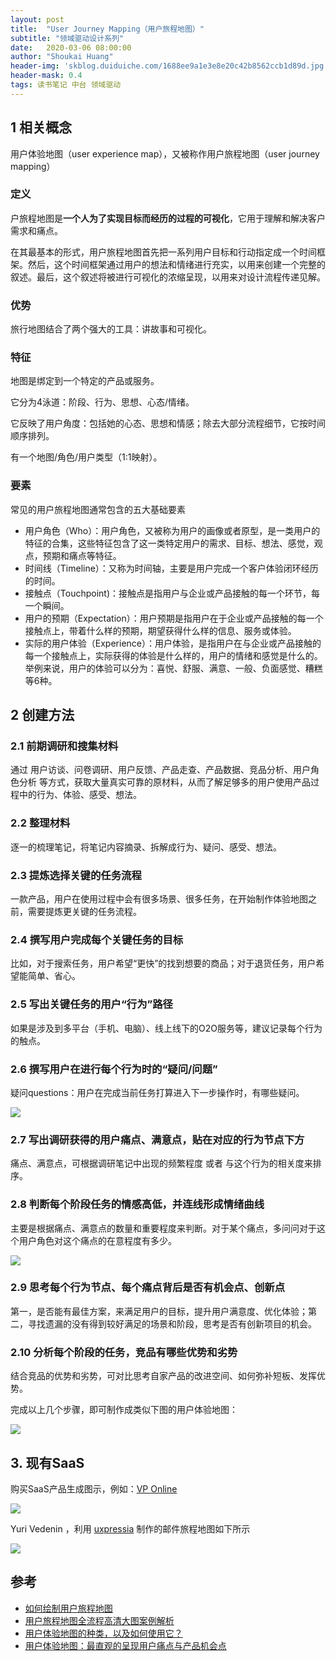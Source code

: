 ```yaml
---
layout: post
title:  "User Journey Mapping（用户旅程地图）"
subtitle: "领域驱动设计系列"
date:   2020-03-06 08:00:00
author: "Shoukai Huang"
header-img: 'skblog.duiduiche.com/1688ee9a1e3e8e20c42b8562ccb1d89d.jpg'
header-mask: 0.4
tags: 读书笔记 中台 领域驱动
---
```


## 1 相关概念

用户体验地图（user experience map），又被称作用户旅程地图（user journey mapping）

### 定义

户旅程地图是**一个人为了实现目标而经历的过程的可视化**，它用于理解和解决客户需求和痛点。

在其最基本的形式，用户旅程地图首先把一系列用户目标和行动指定成一个时间框架。然后，这个时间框架通过用户的想法和情绪进行充实，以用来创建一个完整的叙述。最后，这个叙述将被进行可视化的浓缩呈现，以用来对设计流程传递见解。

### 优势

旅行地图结合了两个强大的工具：讲故事和可视化。

### 特征

地图是绑定到一个特定的产品或服务。

它分为4泳道：阶段、行为、思想、心态/情绪。

它反映了用户角度：包括她的心态、思想和情感；除去大部分流程细节，它按时间顺序排列。

有一个地图/角色/用户类型（1:1映射）。

### 要素

常见的用户旅程地图通常包含的五大基础要素

* 用户角色（Who）：用户角色，又被称为用户的画像或者原型，是一类用户的特征的合集，这些特征包含了这一类特定用户的需求、目标、想法、感觉，观点，预期和痛点等特征。
* 时间线（Timeline）：又称为时间轴，主要是用户完成一个客户体验闭环经历的时间。
* 接触点（Touchpoint)：接触点是指用户与企业或产品接触的每一个环节，每一个瞬间。
* 用户的预期（Expectation）：用户预期是指用户在于企业或产品接触的每一个接触点上，带着什么样的预期，期望获得什么样的信息、服务或体验。
* 实际的用户体验（Experience）：用户体验，是指用户在与企业或产品接触的每一个接触点上，实际获得的体验是什么样的，用户的情绪和感觉是什么的。举例来说，用户的体验可以分为：喜悦、舒服、满意、一般、负面感觉、糟糕等6种。

## 2 创建方法

### 2.1 前期调研和搜集材料

通过 用户访谈、问卷调研、用户反馈、产品走查、产品数据、竞品分析、用户角色分析 等方式，获取大量真实可靠的原材料，从而了解足够多的用户使用产品过程中的行为、体验、感受、想法。

### 2.2 整理材料
逐一的梳理笔记，将笔记内容摘录、拆解成行为、疑问、感受、想法。

### 2.3 提炼选择关键的任务流程

一款产品，用户在使用过程中会有很多场景、很多任务，在开始制作体验地图之前，需要提炼更关键的任务流程。

### 2.4 撰写用户完成每个关键任务的目标

比如，对于搜索任务，用户希望“更快”的找到想要的商品；对于退货任务，用户希望能简单、省心。

### 2.5 写出关键任务的用户“行为”路径

如果是涉及到多平台（手机、电脑）、线上线下的O2O服务等，建议记录每个行为的触点。

### 2.6 撰写用户在进行每个行为时的“疑问/问题”

疑问questions：用户在完成当前任务打算进入下一步操作时，有哪些疑问。

![](http://skblog.duiduiche.com/c6ce9a822b8aff067f88653748b6fe75.jpg)

### 2.7 写出调研获得的用户痛点、满意点，贴在对应的行为节点下方

痛点、满意点，可根据调研笔记中出现的频繁程度 或者 与这个行为的相关度来排序。

### 2.8 判断每个阶段任务的情感高低，并连线形成情绪曲线

主要是根据痛点、满意点的数量和重要程度来判断。对于某个痛点，多问问对于这个用户角色对这个痛点的在意程度有多少。

![](http://skblog.duiduiche.com/c6bc9c252099bec0e485972e8755417a.jpg)

### 2.9 思考每个行为节点、每个痛点背后是否有机会点、创新点

第一，是否能有最佳方案，来满足用户的目标，提升用户满意度、优化体验；第二，寻找遗漏的没有得到较好满足的场景和阶段，思考是否有创新项目的机会。

### 2.10 分析每个阶段的任务，竞品有哪些优势和劣势

结合竞品的优势和劣势，可对比思考自家产品的改进空间、如何弥补短板、发挥优势。

完成以上几个步骤，即可制作成类似下图的用户体验地图：

![](http://skblog.duiduiche.com/97abbccf6338a607c46e09333d0d8c5b.jpg)

## 3. 现有SaaS

购买SaaS产品生成图示，例如：[VP Online](https://online.visual-paradigm.com/cn/diagrams/)

![](http://skblog.duiduiche.com/b600deb7d5803e08c466e728f199d372.jpg)

Yuri Vedenin ，利用 [uxpressia](https://uxpressia.com/) 制作的邮件旅程地图如下所示

![](http://skblog.duiduiche.com/cddabf136696962b2503a4924a1ee086.jpg)


## 参考

* [如何绘制用户旅程地图](https://www.jianshu.com/p/1f33c726e1e8)
* [用户旅程地图全流程高清大图案例解析](https://uxren.cn/?p=58926)
* [用户体验地图的种类，以及如何使用它？](http://www.shejidaren.com/user-experience-map-and-how-to-use-it.html)
* [用户体验地图：最直观的呈现用户痛点与产品机会点](http://www.woshipm.com/pmd/761653.html)

